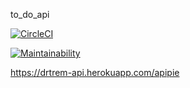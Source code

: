to_do_api

[![CircleCI](https://circleci.com/gh/pribytkovskiy/to_do_api/tree/develop.svg?style=svg)](https://circleci.com/gh/pribytkovskiy/to_do_api/tree/develop)

[![Maintainability](https://api.codeclimate.com/v1/badges/913a75e8b7e487ba9945/maintainability)](https://codeclimate.com/github/pribytkovskiy/to_do_api/maintainability)

https://drtrem-api.herokuapp.com/apipie